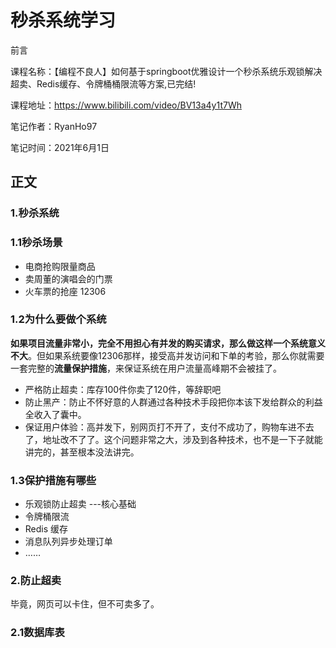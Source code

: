 # 秒杀系统学习

前言

课程名称：【编程不良人】如何基于springboot优雅设计一个秒杀系统乐观锁解决超卖、Redis缓存、令牌桶桶限流等方案,已完结!

课程地址：https://www.bilibili.com/video/BV13a4y1t7Wh

笔记作者：RyanHo97

笔记时间：2021年6月1日

## 正文

### 1.秒杀系统

### 1.1秒杀场景

- 电商抢购限量商品
- 卖周董的演唱会的门票
- 火车票的抢座 12306

### 1.2为什么要做个系统

**如果项目流量非常小，完全不用担心有并发的购买请求，那么做这样一个系统意义不大**。但如果系统要像12306那样，接受高并发访问和下单的考验，那么你就需要一套完整的**流量保护措施**，来保证系统在用户流量高峰期不会被挂了。

- 严格防止超卖：库存100件你卖了120件，等辞职吧
- 防止黑产：防止不怀好意的人群通过各种技术手段把你本该下发给群众的利益全收入了囊中。
- 保证用户体验：高并发下，别网页打不开了，支付不成功了，购物车进不去了，地址改不了了。这个问题非常之大，涉及到各种技术，也不是一下子就能讲完的，甚至根本没法讲完。

### 1.3保护措施有哪些

- 乐观锁防止超卖 ---核心基础
- 令牌桶限流
- Redis 缓存
- 消息队列异步处理订单
- ……



### 2.防止超卖

毕竟，网页可以卡住，但不可卖多了。

### 2.1数据库表

